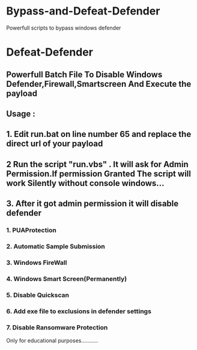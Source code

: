 # Bypass-and-Defeat-Defender
Powerfull scripts to bypass windows defender

# Defeat-Defender
## Powerfull Batch File To Disable Windows Defender,Firewall,Smartscreen And Execute the payload 
## Usage :
## 1. Edit run.bat on line number 65 and replace the direct url of your payload
## 2 Run the script "run.vbs" . It will ask for Admin Permission.If permission Granted The script will work Silently without console windows...
## 3. After it got admin permission it will disable defender 
### 1. PUAProtection 
### 2. Automatic Sample Submission
### 3. Windows FireWall
### 4. Windows Smart Screen(Permanently)
### 5. Disable Quickscan
### 6. Add exe file  to exclusions in defender settings
### 7. Disable Ransomware Protection



Only for educational purposes...........
